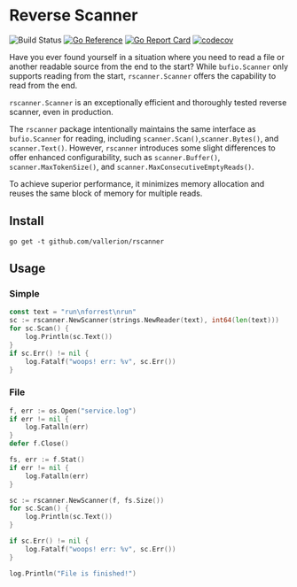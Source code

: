 # Reverse Scanner

![Build Status](https://github.com/vallerion/rscanner/actions/workflows/go.yml/badge.svg)
[![Go Reference](https://pkg.go.dev/badge/github.com/vallerion/rscanner.svg)](https://pkg.go.dev/github.com/vallerion/rscanner)
[![Go Report Card](https://goreportcard.com/badge/github.com/vallerion/rscanner)](https://goreportcard.com/report/github.com/vallerion/rscanner)
[![codecov](https://codecov.io/gh/vallerion/rscanner/graph/badge.svg?token=JCZZYTIWMD)](https://codecov.io/gh/vallerion/rscanner)

Have you ever found yourself in a situation where you need to read a file or another readable source from the end to the
start? While `bufio.Scanner` only supports reading from the start, `rscanner.Scanner` offers the capability to read from
the end.

`rscanner.Scanner` is an exceptionally efficient and thoroughly tested reverse scanner, even in production.

The `rscanner` package intentionally maintains the same interface as `bufio.Scanner` for reading,
including `scanner.Scan()`,`scanner.Bytes()`, and `scanner.Text()`. However, `rscanner` introduces some slight
differences to offer enhanced configurability, such as `scanner.Buffer()`, `scanner.MaxTokenSize()`,
and `scanner.MaxConsecutiveEmptyReads()`.

To achieve superior performance, it minimizes memory allocation and reuses the same block of memory for multiple reads.

## Install

```shell
go get -t github.com/vallerion/rscanner
```

## Usage

### Simple
```go
const text = "run\nforrest\nrun"
sc := rscanner.NewScanner(strings.NewReader(text), int64(len(text)))
for sc.Scan() {
    log.Println(sc.Text())
}
if sc.Err() != nil {
    log.Fatalf("woops! err: %v", sc.Err())
}
```

### File
```go
f, err := os.Open("service.log")
if err != nil {
    log.Fatalln(err)
}
defer f.Close()

fs, err := f.Stat()
if err != nil {
    log.Fatalln(err)
}

sc := rscanner.NewScanner(f, fs.Size())
for sc.Scan() {
    log.Println(sc.Text())
}

if sc.Err() != nil {
    log.Fatalf("woops! err: %v", sc.Err())
}

log.Println("File is finished!")
```